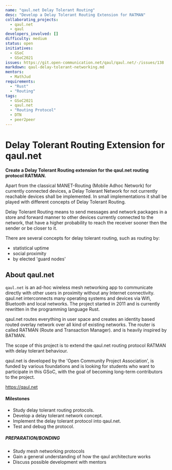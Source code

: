 ```yaml
---
name: "qaul.net Delay Tolerant Routing"
desc: "Develop a Delay Tolerant Routing Extension for RATMAN"
collaborating_projects:
  - qaul.net
  - qaul
developers_involved: []
difficulty: medium
status: open
initiatives:
  - GSoC
  - GSoC2021
issues: https://git.open-communication.net/qaul/qaul.net/-/issues/138
markdown: qaul-delay-tolerant-networking.md
mentors:
  - MathJud
requirements:
  - "Rust"
  - "Routing"
tags:
  - GSoC2021
  - qaul.net
  - "Routing Protocol"
  - DTN
  - peer2peer
---
```


# Delay Tolerant Routing Extension for qaul.net

**Create a Delay Tolerant Routing extension for the qaul.net routing protocol RATMAN.**

Apart from the classical MANET-Routing (Mobile Adhoc Network) for currently connected devices, a Delay Tolerant Network for not currently reachable devices shall be implemented. In small implementations it shall be played with different concepts of Delay Tolerant Routing.

Delay Tolerant Routing means to send messages and network packages in a store and forward manner to other devices currently connected to the network, that have a higher probability to reach the receiver sooner then the sender or be closer to it.

There are several concepts for delay tolerant routing, such as routing by:

* statistical uptime
* social proximity
* by elected 'guard nodes'


## About qaul.net

`qaul.net` is an ad-hoc wireless mesh networking app to communicate directly with
other users in proximity without any Internet connectivity.
qaul.net interconnects many operating systems and devices via Wifi, Bluetooth and
local networks.
The project started in 2011 and is currently rewritten in the programming language Rust.

qaul.net routes everything in user space and creates an identity based routed overlay network
over all kind of existing networks. The router is called RATMAN (Route and Transaction Manager).
and is heavily inspired by BATMAN.

The scope of this project is to extend the qaul.net routing protocol
RATMAN with delay tolerant behaviour.

qaul.net is developed by the 'Open Community Project Association', is funded by various foundations and is looking for students who want to participate in this GSoC, with the goal of becoming long-term contributors to the
project.

https://qaul.net


#### Milestones

* Study delay tolerant routing protocols.
* Develop a delay tolerant network concept.
* Implement the delay tolerant protocol into qaul.net.
* Test and debug the protocol.


##### PREPARATION/BONDING

* Study mesh networking protocols
* Gain a general understanding of how the qaul architecture works
* Discuss possible development with mentors
